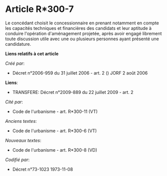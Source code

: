 # Article R*300-7

Le concédant choisit le concessionnaire en prenant notamment en compte les capacités techniques et financières des candidats
et leur aptitude à conduire l'opération d'aménagement projetée, après avoir engagé librement toute discussion utile avec une
ou plusieurs personnes ayant présenté une candidature.

**Liens relatifs à cet article**

_Créé par_:

  - Décret n°2006-959 du 31 juillet 2006 - art. 2 () JORF 2 août 2006

**Liens**:

  - TRANSFERE: Décret n°2009-889 du 22 juillet 2009 - art. 2

_Cité par_:

  - Code de l'urbanisme - art. R*300-11 (VT)

_Anciens textes_:

  - Code de l'urbanisme - art. R*300-6 (VT)

_Nouveaux textes_:

  - Code de l'urbanisme - art. R*300-8 (VD)

_Codifié par_:

  - Décret n°73-1023 1973-11-08
